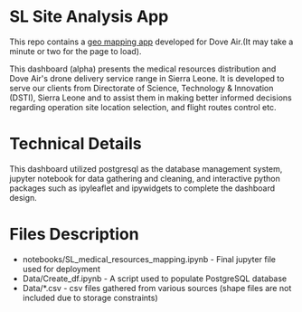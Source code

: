 # SL Site Analysis App

This repo contains a [geo mapping app](https://sl-site-analysis.herokuapp.com/) developed for Dove Air.(It may take a minute or two for the page to load).

This dashboard (alpha) presents the medical resources distribution and Dove Air's drone delivery service range in Sierra Leone. It is developed to serve our clients from Directorate of Science, Technology & Innovation (DSTI), Sierra Leone and to assist them in making better informed decisions regarding operation site location selection, and flight routes control etc.
# Technical Details
This dashboard utilized postgresql as the database management system, jupyter notebook for data gathering and cleaning, and interactive python packages such as ipyleaflet and ipywidgets to complete the dashboard design. 

# Files Description
* notebooks/SL_medical_resources_mapping.ipynb - Final jupyter file used for deployment
* Data/Create_df.ipynb - A script used to populate PostgreSQL database
* Data/*.csv - csv files gathered from various sources (shape files are not included due to storage constraints)


